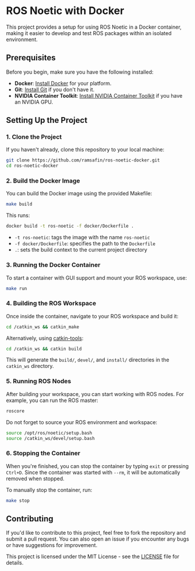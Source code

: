 # ROS Noetic with Docker

This project provides a setup for using ROS Noetic in a Docker container, making it easier to develop and test ROS packages within an isolated environment.

## Prerequisites

Before you begin, make sure you have the following installed:

- **Docker**: [Install Docker](https://docs.docker.com/get-docker/) for your platform.
- **Git**: [Install Git](https://git-scm.com/book/en/v2/Getting-Started-Installing-Git) if you don't have it.
- **NVIDIA Container Toolkit**: [Install NVIDIA Container Toolkit](https://github.com/NVIDIA/nvidia-container-toolkit?tab=readme-ov-file) if you have an NVIDIA GPU.

## Setting Up the Project

### 1. Clone the Project

If you haven't already, clone this repository to your local machine:

```bash
git clone https://github.com/ramsafin/ros-noetic-docker.git
cd ros-noetic-docker
```

### 2. Build the Docker Image

You can build the Docker image using the provided Makefile:
```bash
make build
```

This runs:
```bash
docker build -t ros-noetic -f docker/Dockerfile .
```

- `-t ros-noetic`: tags the image with the name `ros-noetic`
- `-f docker/Dockerfile`: specifies the path to the `Dockerfile`
- `.`: sets the build context to the current project directory

### 3. Running the Docker Container

To start a container with GUI support and mount your ROS workspace, use:
```bash
make run
```

### 4. Building the ROS Workspace

Once inside the container, navigate to your ROS workspace and build it:

```bash
cd /catkin_ws && catkin_make
```

Alternatively, using [catkin-tools](https://catkin-tools.readthedocs.io/en/latest/):
```bash
cd /catkin_ws && catkin build
```

This will generate the `build/`, `devel/`, and `install/` directories in the `catkin_ws` directory.

### 5. Running ROS Nodes

After building your workspace, you can start working with ROS nodes. For example, you can run the ROS master:

```bash
roscore
```

Do not forget to source your ROS environment and workspace:
```bash
source /opt/ros/noetic/setup.bash
source /catkin_ws/devel/setup.bash
```

### 6. Stopping the Container

When you're finished, you can stop the container by typing `exit` or pressing `Ctrl+D`. Since the container was started with `--rm`, it will be automatically removed when stopped.

To manually stop the container, run:
```bash
make stop
```

## Contributing

If you'd like to contribute to this project, feel free to fork the repository and submit a pull request. You can also open an issue if you encounter any bugs or have suggestions for improvement.

This project is licensed under the MIT License - see the [LICENSE](LICENSE) file for details.
